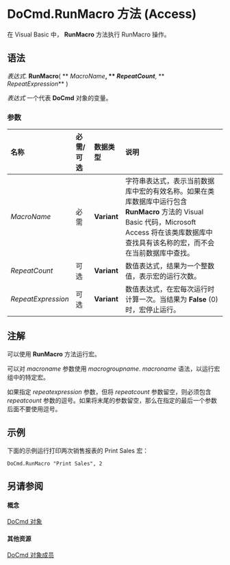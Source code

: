 
# DoCmd.RunMacro 方法 (Access)

在 Visual Basic 中， **RunMacro** 方法执行 RunMacro 操作。


## 语法

 _表达式_. **RunMacro**( ** _MacroName_**, ** _RepeatCount_**, ** _RepeatExpression_** )

 _表达式_ 一个代表 **DoCmd** 对象的变量。


### 参数



|**名称**|**必需/可选**|**数据类型**|**说明**|
|:-----|:-----|:-----|:-----|
| _MacroName_|必需|**Variant**|字符串表达式，表示当前数据库中宏的有效名称。如果在类库数据库中运行包含  **RunMacro** 方法的 Visual Basic 代码，Microsoft Access 将在该类库数据库中查找具有该名称的宏，而不会在当前数据库中查找。|
| _RepeatCount_|可选|**Variant**|数值表达式，结果为一个整数值，表示宏的运行次数。|
| _RepeatExpression_|可选|**Variant**|数值表达式，在宏每次运行时计算一次。当结果为  **False** (0) 时，宏停止运行。|

## 注解

可以使用  **RunMacro** 方法运行宏。

可以对  _macroname_ 参数使用 _macrogroupname_. _macroname_ 语法，以运行宏组中的特定宏。

如果指定  _repeatexpression_ 参数，但将 _repeatcount_ 参数留空，则必须包含 _repeatcount_ 参数的逗号。如果将末尾的参数留空，那么在指定的最后一个参数后面不要使用逗号。


## 示例

下面的示例运行打印两次销售报表的 Print Sales 宏：


```
DoCmd.RunMacro "Print Sales", 2
```


## 另请参阅


#### 概念


[DoCmd 对象](3ce44cca-9979-0a1e-9787-079a52ce528f.md)
#### 其他资源


[DoCmd 对象成员](3e7ade9e-86e4-0751-188b-5d31c9101651.md)